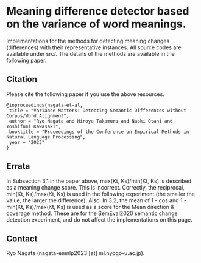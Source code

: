 # Meaning difference detector based on the variance of word meanings.
Implementations for the methods for detecting meaning changes (differences) with their representative instances. All source codes are available under src/. The details of the methods are available in the following paper.

## Citation
Please cite the following paper if you use the above resources.  
```
@inproceedings{nagata-et-al,   
 title = "Variance Matters: Detecting Semantic Differences without Corpus/Word Alignment",  
 author = "Ryo Nagata and Hiroya Takamura and Naoki Otani and Yoshifumi Kawasaki",  
 booktitle = "Proceedings of the Conference on Empirical Methods in Natural Language Processing",  
 year = "2023"
}  
```
## Errata
In Subsection 3.1 in the paper above, max(Kt, Ks)/min(Kt, Ks) is described as a meaning change score. This is incorrect. Correctly, the reciprocal, min(Kt, Ks)/max(Kt, Ks) is used in the following experiment (the smaller the value, the larger the difference). Also, In 3.2, the mean of 1 - cos and 1 - min(Kt, Ks)/max(Kt, Ks) is used as a score for the Mean direction & coverage method. These are for the SemEval2020 semantic change detection experiment, and do not affect the implementations on this page.

## Contact
Ryo Nagata (nagata-emnlp2023 [at] ml.hyogo-u.ac.jp).
